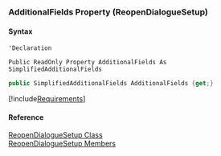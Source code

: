 ﻿### AdditionalFields Property (ReopenDialogueSetup)

#### Syntax

```vbnet
'Declaration

Public ReadOnly Property AdditionalFields As SimplifiedAdditionalFields
```

```csharp
public SimplifiedAdditionalFields AdditionalFields {get;}
```

[!include[Requirements](../partials/requirements.md)]

#### Reference

[ReopenDialogueSetup Class](FChoice.Toolkits.Clarify~FChoice.Toolkits.Clarify.Interfaces.ReopenDialogueSetup.md)  
[ReopenDialogueSetup Members](FChoice.Toolkits.Clarify~FChoice.Toolkits.Clarify.Interfaces.ReopenDialogueSetup_members.md)